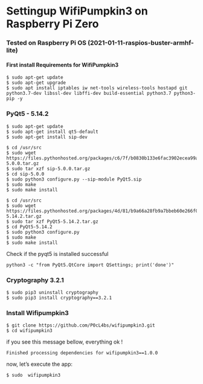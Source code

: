 ﻿# Settingup WifiPumpkin3 on Raspberry Pi Zero

### Tested on Raspberry Pi OS (2021-01-11-raspios-buster-armhf-lite)

#### First install Requirements for WifiPumpkin3

    $ sudo apt-get update
    $ sudo apt-get upgrade
    $ sudo apt install iptables iw net-tools wireless-tools hostapd git python3.7-dev libssl-dev libffi-dev build-essential python3.7 python3-pip -y

### PyQt5 - 5.14.2

    $ sudo apt-get update
    $ sudo apt-get install qt5-default
    $ sudo apt-get install sip-dev
    
    $ cd /usr/src
    $ sudo wget https://files.pythonhosted.org/packages/c6/7f/b0830b133e6fac3902ecea99acc99e41972d9b565cda5d68ae33ae37909c/sip-5.0.0.tar.gz
    $ sudo tar xzf sip-5.0.0.tar.gz
    $ cd sip-5.0.0
    $ sudo python3 configure.py --sip-module PyQt5.sip
    $ sudo make
    $ sudo make install
    
    $ cd /usr/src
    $ sudo wget https://files.pythonhosted.org/packages/4d/81/b9a66a28fb9a7bbeb60e266f06ebc4703e7e42b99e3609bf1b58ddd232b9/PyQt5-5.14.2.tar.gz
    $ sudo tar xzf PyQt5-5.14.2.tar.gz
    $ cd PyQt5-5.14.2
    $ sudo python3 configure.py
    $ sudo make
    $ sudo make install

Check if the pyqt5 is installed successful

    python3 -c "from PyQt5.QtCore import QSettings; print('done')"

### Cryptography 3.2.1

    $ sudo pip3 uninstall cryptography
    $ sudo pip3 install cryptography==3.2.1

### Install Wifipumpkin3

    $ git clone https://github.com/P0cL4bs/wifipumpkin3.git
    $ cd wifipumpkin3

if you see this message bellow, everything ok !

    Finished processing dependencies for wifipumpkin3==1.0.0

now, let’s execute the app:

    $ sudo  wifipumpkin3
        

  




